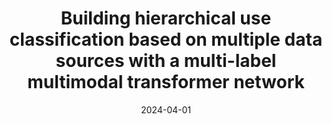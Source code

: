 ---
collection: publications
category: conferences

title: "Building hierarchical use classification based on multiple data sources with a multi-label multimodal transformer network"
authors: "Zhou W, Persello C, Stein A"
date: 2024-04-01
venue: "EGU General Assembly 2024"
location: "Vienna, Austria"
date_range: "14-19 Apr 2024"
abstract_id: "EGU24-12472"
venue_url: "https://www.egu24.eu/"
talk_type: "Conference Presentation"
citation: "Zhou W, Persello C, Stein A. Building hierarchical use classification based on multiple data sources with a multi-label multimodal transformer network, EGU General Assembly 2024, Vienna, Austria, 14-19 Apr 2024, EGU24-12472."
--- 